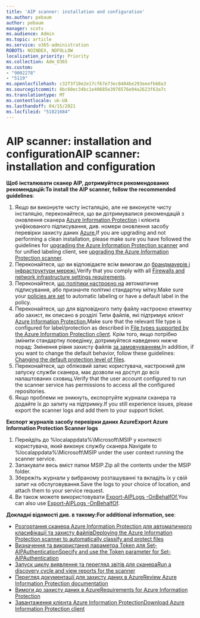 ```yaml
---
title: 'AIP scanner: installation and configuration'
ms.author: pebaum
author: pebaum
manager: scotv
ms.audience: Admin
ms.topic: article
ms.service: o365-administration
ROBOTS: NOINDEX, NOFOLLOW
localization_priority: Priority
ms.collection: Adm_O365
ms.custom:
- "9002278"
- "5119"
ms.openlocfilehash: c32f3f10e2e17cf67e73ec8404be293eeefb68a3
ms.sourcegitcommit: 8bc60ec34bc1e40685e3976576e04a2623f63a7c
ms.translationtype: MT
ms.contentlocale: uk-UA
ms.lasthandoff: 04/15/2021
ms.locfileid: "51821684"
---
```

# <a name="aip-scanner-installation-and-configuration"></a><span data-ttu-id="48e8f-102">AIP scanner: installation and configuration</span><span class="sxs-lookup"><span data-stu-id="48e8f-102">AIP scanner: installation and configuration</span></span>

<span data-ttu-id="48e8f-103">**Щоб інсталювати сканер AIP, дотримуйтеся рекомендованих рекомендацій:**</span><span class="sxs-lookup"><span data-stu-id="48e8f-103">**To install the AIP scanner, follow the recommended guidelines**:</span></span>

1. <span data-ttu-id="48e8f-104">Якщо ви виконуєте чисту інсталяцію, але не виконуєте чисту інсталяцію, переконайтеся, що ви дотримувалися рекомендацій з оновлення сканера [Azure Information Protection](https://docs.microsoft.com/azure/information-protection/rms-client/client-admin-guide#upgrading-the-azure-information-protection-scanner) і клієнта уніфікованого підписування, див. номери оновлення засобу перевірки захисту даних [Azure.](https://docs.microsoft.com/azure/information-protection/rms-client/clientv2-admin-guide#upgrading-the-azure-information-protection-scanner)</span><span class="sxs-lookup"><span data-stu-id="48e8f-104">If you are upgrading and not performing a clean installation, please make sure you have followed the guidelines for [upgrading the Azure Information Protection scanner](https://docs.microsoft.com/azure/information-protection/rms-client/client-admin-guide#upgrading-the-azure-information-protection-scanner) and for unified labeling client, see [upgrading the Azure Information Protection scanner](https://docs.microsoft.com/azure/information-protection/rms-client/clientv2-admin-guide#upgrading-the-azure-information-protection-scanner).</span></span>
2. <span data-ttu-id="48e8f-105">Переконайтеся, що ви відповідаєте всім вимогам до [брандмауерів і інфраструктури мережі.](https://docs.microsoft.com/azure/information-protection/requirements#firewalls-and-network-infrastructure)</span><span class="sxs-lookup"><span data-stu-id="48e8f-105">Verify that you comply with all [Firewalls and network infrastructure settings requirements](https://docs.microsoft.com/azure/information-protection/requirements#firewalls-and-network-infrastructure).</span></span>
3. <span data-ttu-id="48e8f-106">Переконайтеся, [що політики настроєно на](https://docs.microsoft.com/azure/information-protection/configure-policy) автоматичне підписування, або призначте політикі стандартну мітку.</span><span class="sxs-lookup"><span data-stu-id="48e8f-106">Make sure your [policies are set](https://docs.microsoft.com/azure/information-protection/configure-policy) to automatic labeling or have a default label in the policy.</span></span>
4. <span data-ttu-id="48e8f-107">Переконайтеся, що для відповідного типу файлу настроєно етикетку або захист, як описано в розділі Типи файлів, які підтримує клієнт [Azure Information Protection.](https://docs.microsoft.com/azure/information-protection/rms-client/client-admin-guide-file-types#supported-file-types-for-classification-and-protection)</span><span class="sxs-lookup"><span data-stu-id="48e8f-107">Make sure that the relevant file type is configured for label/protection as described in [File types supported by the Azure Information Protection client](https://docs.microsoft.com/azure/information-protection/rms-client/client-admin-guide-file-types#supported-file-types-for-classification-and-protection).</span></span> <span data-ttu-id="48e8f-108">Крім того, якщо потрібно змінити стандартну поведінку, дотримуйтеся наведених нижче порад: Змінення рівня захисту файлів [за замовчуванням.](https://docs.microsoft.com/azure/information-protection/rms-client/client-admin-guide-file-types#changing-the-default-protection-level-of-files)</span><span class="sxs-lookup"><span data-stu-id="48e8f-108">In addition, if you want to change the default behavior, follow these guidelines: [Changing the default protection level of files](https://docs.microsoft.com/azure/information-protection/rms-client/client-admin-guide-file-types#changing-the-default-protection-level-of-files).</span></span>
5. <span data-ttu-id="48e8f-109">Переконайтеся, що обліковий запис користувача, настроєний для запуску служби сканера, має дозволи на доступ до всіх налаштованих сховищ.</span><span class="sxs-lookup"><span data-stu-id="48e8f-109">Verify that the user account configured to run the scanner service has permissions to access all the configured repositories.</span></span>
6. <span data-ttu-id="48e8f-110">Якщо проблеми не зникнуть, експортуйте журнали сканера та додайте їх до запиту на підтримку.</span><span class="sxs-lookup"><span data-stu-id="48e8f-110">If you still experience issues, please export the scanner logs and add them to your support ticket.</span></span>

<span data-ttu-id="48e8f-111">**Експорт журналів засобу перевірки даних Azure**</span><span class="sxs-lookup"><span data-stu-id="48e8f-111">**Export Azure Information Protection Scanner logs**</span></span>

1. <span data-ttu-id="48e8f-112">Перейдіть до %localappdata%\Microsoft\MSIP у контексті користувача, який виконує службу сканера.</span><span class="sxs-lookup"><span data-stu-id="48e8f-112">Navigate to %localappdata%\Microsoft\MSIP under the user context running the scanner service.</span></span>
2. <span data-ttu-id="48e8f-113">Запакувати весь вміст папки MSIP.</span><span class="sxs-lookup"><span data-stu-id="48e8f-113">Zip all the contents under the MSIP folder.</span></span>
3. <span data-ttu-id="48e8f-114">Збережіть журнали у вибраному розташуванні та вкладіть їх у свій запит на обслуговування.</span><span class="sxs-lookup"><span data-stu-id="48e8f-114">Save the logs to your choice of location, and attach them to your service request.</span></span>
4. <span data-ttu-id="48e8f-115">Ви також можете використовувати [Export-AIPLogs -OnBehalfOf.](https://docs.microsoft.com/powershell/module/azureinformationprotection/export-aiplogs?view=azureipps)</span><span class="sxs-lookup"><span data-stu-id="48e8f-115">You can also use [Export-AIPLogs -OnBehalfOf](https://docs.microsoft.com/powershell/module/azureinformationprotection/export-aiplogs?view=azureipps).</span></span>

<span data-ttu-id="48e8f-116">**Докладні відомості див. в такому:**</span><span class="sxs-lookup"><span data-stu-id="48e8f-116">**For additional information, see**:</span></span>
- [<span data-ttu-id="48e8f-117">Розгортання сканера Azure Information Protection для автоматичного класифікації та захисту файлів</span><span class="sxs-lookup"><span data-stu-id="48e8f-117">Deploying the Azure Information Protection scanner to automatically classify and protect files</span></span>](https://docs.microsoft.com/azure/information-protection/deploy-aip-scanner)
- [<span data-ttu-id="48e8f-118">Визначення та використання параметра Token для Set-AIPAuthentication</span><span class="sxs-lookup"><span data-stu-id="48e8f-118">Specify and use the Token parameter for Set-AIPAuthentication</span></span>](https://docs.microsoft.com/azure/information-protection/rms-client/client-admin-guide-powershell#specify-and-use-the-token-parameter-for-set-aipauthentication)
- [<span data-ttu-id="48e8f-119">Запуск циклу виявлення та перегляд звітів для сканера</span><span class="sxs-lookup"><span data-stu-id="48e8f-119">Run a discovery cycle and view reports for the scanner</span></span>](https://docs.microsoft.com/azure/information-protection/deploy-aip-scanner#run-a-discovery-cycle-and-view-reports-for-the-scanner)
- [<span data-ttu-id="48e8f-120">Перегляд документації для захисту даних в Azure</span><span class="sxs-lookup"><span data-stu-id="48e8f-120">Review Azure Information Protection documentation</span></span>](https://docs.microsoft.com/azure/information-protection/what-is-information-protection)
- [<span data-ttu-id="48e8f-121">Вимоги до захисту даних в Azure</span><span class="sxs-lookup"><span data-stu-id="48e8f-121">Requirements for Azure Information Protection</span></span>](https://docs.microsoft.com/azure/information-protection/get-started/requirements)
- [<span data-ttu-id="48e8f-122">Завантаження клієнта Azure Information Protection</span><span class="sxs-lookup"><span data-stu-id="48e8f-122">Download Azure Information Protection client</span></span>](https://www.microsoft.com/download/details.aspx?id=53018)
